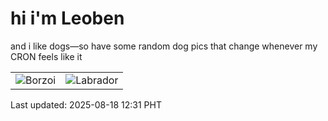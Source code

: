 # hi i'm Leoben

and i like dogs—so have some random dog pics that change whenever my CRON feels like it

|  |  |
|--------|----------|
| ![Borzoi](https://random-dog-vercel.vercel.app/api/random-borzoi?v=1755491470) | ![Labrador](https://random-dog-vercel.vercel.app/api/random-labrador?v=1755491470) |

Last updated: 2025-08-18 12:31 PHT
